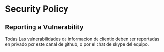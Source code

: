 # Security Policy

## Reporting a Vulnerability

Todas Las vulnerabilidades de informacion de clientix deben ser reportadas en privado por este canal de github,
o por el chat de skype del equipo.
